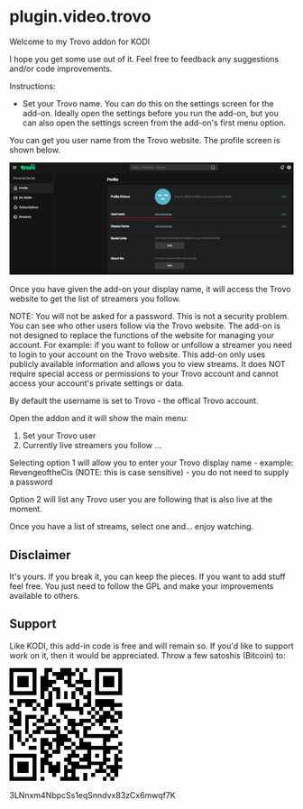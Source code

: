 # plugin.video.trovo

Welcome to my Trovo addon for KODI

I hope you get some use out of it. Feel free to feedback any suggestions and/or code improvements.

Instructions:


* Set your Trovo name. You can do this on the settings screen for the add-on. Ideally open the settings before you run the add-on, but you can also open the settings screen from the add-on's first menu option.

You can get you user name from the Trovo website. The profile screen is shown below.

![username](assets/username.jpg)

Once you have given the add-on your display name, it will access the Trovo website to get the list of streamers you follow. 

NOTE: You will not be asked for a password. This is not a security problem. You can see who other users follow via the Trovo website.  The add-on is not designed to replace the functions of the website for managing your account. For example: if you want to follow or unfollow a streamer you need to login to your account on the Trovo website. This add-on only uses publicly available information and allows you to view streams. It does NOT require special access or permissions to your Trovo account and cannot access your account's private settings or data.

By default the username is set to Trovo - the offical Trovo account.

Open the addon and it will show the main menu:

1) Set your Trovo user
2) Currently live streamers you follow
...

Selecting option 1 will allow you to enter your Trovo display name - example: RevengeoftheCis (NOTE: this is case sensitive) - you do not need to supply a password

Option 2 will list any Trovo user you are following that is also live at the moment.

Once you have a list of streams, select one and... enjoy watching.

## Disclaimer

It's yours. If you break it, you can keep the pieces. If you want to add stuff feel free. You just need to follow the GPL and make your improvements available to others.

## Support
Like KODI, this add-in code is free and will remain so. If you'd like to support work on it, then it would be appreciated. Throw a few satoshis (Bitcoin) to:

![BC](assets/bcaddress.png)

3LNnxm4NbpcSs1eqSnndvx83zCx6mwqf7K
